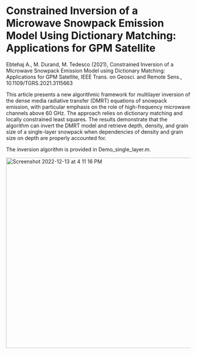 # Constrained Inversion of a Microwave Snowpack Emission Model Using Dictionary Matching: Applications for GPM Satellite
Ebtehaj A., M. Durand, M. Tedesco (2021), Constrained Inversion of a Microwave Snowpack Emission Model using Dictionary Matching: Applications for GPM Satellite, IEEE Trans. on Geosci. and Remote Sens., 10.1109/TGRS.2021.3115663

This article presents a new algorithmic framework for multilayer inversion of the dense media radiative transfer (DMRT) equations of snowpack emission, with particular emphasis on the role of high-frequency microwave channels above 60 GHz. The approach relies on dictionary matching and locally constrained least squares. The results demonstrate that the algorithm can invert the DMRT model and retrieve depth, density, and grain size of a single-layer snowpack when dependencies of density and grain size on depth are properly accounted for. 

The inversion algorithm is provided in Demo_single_layer.m.

<img width="520" alt="Screenshot 2022-12-13 at 4 11 16 PM" src="https://user-images.githubusercontent.com/46690843/207455125-415f6517-a7fa-4c72-bce8-8774a60039a8.png">
